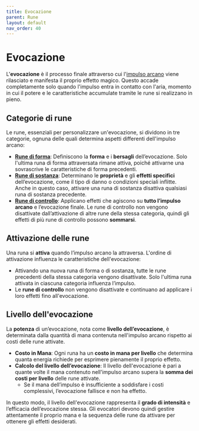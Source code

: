 ```yaml
---
title: Evocazione
parent: Rune
layout: default
nav_order: 40
---
```


# **Evocazione**

L'**evocazione** è il processo finale attraverso cui l'[impulso arcano](./mana-pulse) viene rilasciato e manifesta il proprio effetto magico. Questo accade completamente solo quando l'impulso entra in contatto con l'aria, momento in cui il potere e le caratteristiche accumulate tramite le rune si realizzano in pieno.

## **Categorie di rune**

Le rune, essenziali per personalizzare un'evocazione, si dividono in tre categorie, ognuna delle quali determina aspetti differenti dell'impulso arcano:

- [**Rune di forma**](./shape/): Definiscono la **forma** e i **bersagli** dell’evocazione. Solo l'ultima runa di forma attraversata rimane attiva, poiché attivarne una sovrascrive le caratteristiche di forma precedenti.
- [**Rune di sostanza**](./substance/): Determinano le **proprietà** e gli **effetti specifici** dell’evocazione, come il tipo di danno o condizioni speciali inflitte. Anche in questo caso, attivare una runa di sostanza disattiva qualsiasi runa di sostanza precedente.
- [**Rune di controllo**](./control/): Applicano effetti che agiscono su **tutto l’impulso arcano** e l’evocazione finale. Le rune di controllo non vengono disattivate dall’attivazione di altre rune della stessa categoria, quindi gli effetti di più rune di controllo possono **sommarsi**.

## **Attivazione delle rune**

Una runa si **attiva** quando l’impulso arcano la attraversa. L'ordine di attivazione influenza le caratteristiche dell'evocazione:

- Attivando una nuova runa di forma o di sostanza, tutte le rune precedenti della stessa categoria vengono disattivate. Solo l'ultima runa attivata in ciascuna categoria influenza l’impulso.
- Le **rune di controllo** non vengono disattivate e continuano ad applicare i loro effetti fino all'evocazione.

## **Livello dell'evocazione**

La **potenza** di un’evocazione, nota come **livello dell’evocazione**, è determinata dalla quantità di mana contenuta nell'impulso arcano rispetto ai costi delle rune attivate.

- **Costo in Mana**: Ogni runa ha un **costo in mana per livello** che determina quanta energia richiede per esprimere pienamente il proprio effetto.
- **Calcolo del livello dell’evocazione**: Il livello dell'evocazione è pari a quante volte il mana contenuto nell'impulso arcano supera la **somma dei costi per livello** delle rune attivate. 
  - Se il mana dell’impulso è insufficiente a soddisfare i costi complessivi, l’evocazione fallisce e non ha effetto.

In questo modo, il livello dell'evocazione rappresenta il **grado di intensità** e l’efficacia dell’evocazione stessa. Gli evocatori devono quindi gestire attentamente il proprio mana e la sequenza delle rune da attivare per ottenere gli effetti desiderati.
